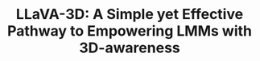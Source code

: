 <br>
<p align="center">
<h1 align="center"><strong>LLaVA-3D: A Simple yet Effective Pathway to Empowering LMMs with 3D-awareness</strong></h1>
  <p align="center">
	<br>
    
    
  </p>
</p>
